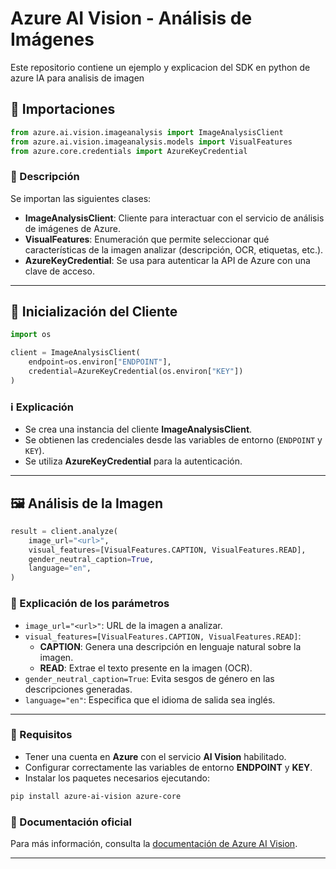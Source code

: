 # Azure AI Vision - Análisis de Imágenes

Este repositorio contiene un ejemplo y explicacion del SDK en python de azure IA para analisis de imagen

## 📌 Importaciones

```python
from azure.ai.vision.imageanalysis import ImageAnalysisClient
from azure.ai.vision.imageanalysis.models import VisualFeatures
from azure.core.credentials import AzureKeyCredential
```

### 📜 Descripción

Se importan las siguientes clases:

- **ImageAnalysisClient**: Cliente para interactuar con el servicio de análisis de imágenes de Azure.
- **VisualFeatures**: Enumeración que permite seleccionar qué características de la imagen analizar (descripción, OCR, etiquetas, etc.).
- **AzureKeyCredential**: Se usa para autenticar la API de Azure con una clave de acceso.

---

## 🔑 Inicialización del Cliente

```python
import os

client = ImageAnalysisClient(
    endpoint=os.environ["ENDPOINT"],
    credential=AzureKeyCredential(os.environ["KEY"])
)
```

### ℹ️ Explicación

- Se crea una instancia del cliente **ImageAnalysisClient**.
- Se obtienen las credenciales desde las variables de entorno (`ENDPOINT` y `KEY`).
- Se utiliza **AzureKeyCredential** para la autenticación.

---

## 🖼️ Análisis de la Imagen

```python
result = client.analyze(
    image_url="<url>",
    visual_features=[VisualFeatures.CAPTION, VisualFeatures.READ],
    gender_neutral_caption=True,
    language="en",
)
```

### 📜 Explicación de los parámetros

- `image_url="<url>"`: URL de la imagen a analizar.
- `visual_features=[VisualFeatures.CAPTION, VisualFeatures.READ]`:
  - **CAPTION**: Genera una descripción en lenguaje natural sobre la imagen.
  - **READ**: Extrae el texto presente en la imagen (OCR).
- `gender_neutral_caption=True`: Evita sesgos de género en las descripciones generadas.
- `language="en"`: Especifica que el idioma de salida sea inglés.

---



### 📌 Requisitos
- Tener una cuenta en **Azure** con el servicio **AI Vision** habilitado.
- Configurar correctamente las variables de entorno **ENDPOINT** y **KEY**.
- Instalar los paquetes necesarios ejecutando:

```sh
pip install azure-ai-vision azure-core
```

### 📜 Documentación oficial
Para más información, consulta la [documentación de Azure AI Vision](https://learn.microsoft.com/en-us/azure/ai-services/computer-vision/).

---



